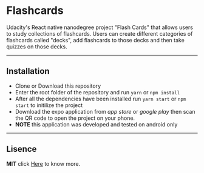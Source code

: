 # Flashcards

Udacity's React native nanodegree project "Flash Cards" that allows users to
study collections of flashcards.
Users can create different categories of flashcards called "decks", add
flashcards to those decks and then take quizzes on those decks.

---

## Installation

- Clone or Download this repository
- Enter the root folder of the repository and run `yarn` or `npm install`
- After all the dependencies have been installed run `yarn start` or `npm start`
  to initilize the project
- Download the expo application from _app store_ or _google play_ then
  scan the QR code to open the project on your phone.
- **NOTE** this application was developed and tested on android only

---

## Lisence

**MIT** click [Here](http://escolhaumalicenca.com.br/licencas/mit/) to know more.
